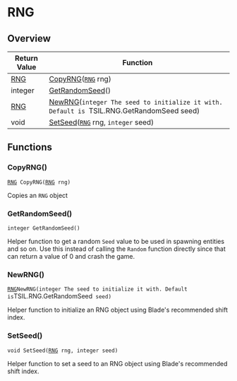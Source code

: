 # RNG

## Overview

| Return Value | Function |
| - | - |
| [RNG](https://wofsauge.github.io/IsaacDocs/rep/RNG.html) | [CopyRNG](rng.md#copyrng)([`RNG`](https://wofsauge.github.io/IsaacDocs/rep/RNG.html) rng) |
| integer | [GetRandomSeed](rng.md#getrandomseed)() |
| [RNG](https://wofsauge.github.io/IsaacDocs/rep/RNG.html) | [NewRNG](rng.md#newrng)(`integer The seed to initialize it with. Default is `TSIL.RNG.GetRandomSeed seed) |
| void | [SetSeed](rng.md#setseed)([`RNG`](https://wofsauge.github.io/IsaacDocs/rep/RNG.html) rng, `integer` seed) |

## Functions

### CopyRNG()

[`RNG`](https://wofsauge.github.io/IsaacDocs/rep/RNG.html)` CopyRNG(`[`RNG`](https://wofsauge.github.io/IsaacDocs/rep/RNG.html)` rng)`

Copies an `RNG` object 

### GetRandomSeed()

`integer GetRandomSeed()`

Helper function to get a random `Seed` value to be used in spawning entities and so on. Use this instead of calling the `Random` function directly since that can return a value of 0 and crash the game. 

### NewRNG()

[`RNG`](https://wofsauge.github.io/IsaacDocs/rep/RNG.html)` NewRNG(integer The seed to initialize it with. Default is `TSIL.RNG.GetRandomSeed` seed)`

Helper function to initialize an RNG object using Blade's recommended shift index. 

### SetSeed()

`void SetSeed(`[`RNG`](https://wofsauge.github.io/IsaacDocs/rep/RNG.html)` rng, integer seed)`

Helper function to set a seed to an RNG object using Blade's recommended shift index. 

